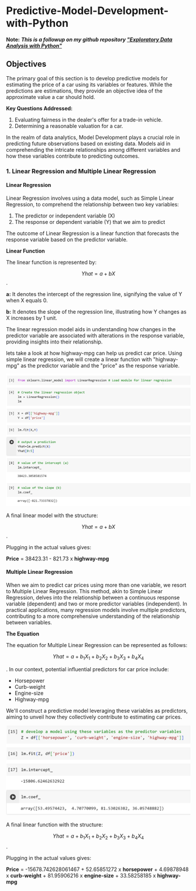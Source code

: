 # Predictive-Model-Development-with-Python



**Note:** ***This is a followup on my github repository ["Exploratory Data Analysis with Python"](https://github.com/Henryzeze/Exploratory-Data-Analysis-with-Python)***

## Objectives

The primary goal of this section is to develop predictive models for estimating the price of a car using its variables or features. While the predictions are estimations, they provide an objective idea of the approximate value a car should hold.

**Key Questions Addressed:**

1. Evaluating fairness in the dealer's offer for a trade-in vehicle.
2. Determining a reasonable valuation for a car.

In the realm of data analytics, Model Development plays a crucial role in predicting future observations based on existing data. Models aid in comprehending the intricate relationships among different variables and how these variables contribute to predicting outcomes.

### 1. Linear Regression and Multiple Linear Regression

#### Linear Regression

Linear Regression involves using a data model, such as Simple Linear Regression, to comprehend the relationship between two key variables:

1. The predictor or independent variable (X)
2. The response or dependent variable (Y) that we aim to predict

The outcome of Linear Regression is a linear function that forecasts the response variable based on the predictor variable.

**Linear Function**

The linear function is represented by:

$$
Yhat = a + b  X
$$
.

**a:** It denotes the intercept of the regression line, signifying the value of Y when X equals 0.

**b:** It denotes the slope of the regression line, illustrating how Y changes as X increases by 1 unit.

The linear regression model aids in understanding how changes in the predictor variable are associated with alterations in the response variable, providing insights into their relationship.

lets take a look at how highway-mpg can help us predict car price. Using simple linear regression, we will create a linear function with "highway-mpg" as the predictor variable and the "price" as the response variable. 

![](Capture1.JPG)

A final linear model with the structure:

$$
Yhat = a + b  X
$$
.

Plugging in the actual values gives:

**Price** = 38423.31 - 821.73 x **highway-mpg**

#### Multiple Linear Regression

When we aim to predict car prices using more than one variable, we resort to Multiple Linear Regression. This method, akin to Simple Linear Regression, delves into the relationship between a continuous response variable (dependent) and two or more predictor variables (independent). In practical applications, many regression models involve multiple predictors, contributing to a more comprehensive understanding of the relationship between variables.

**The Equation**

The equation for Multiple Linear Regression can be represented as follows:

$$
Yhat = a + b_1 X_1 + b_2 X_2 + b_3 X_3 + b_4 X_4
$$

.
In our context, potential influential predictors for car price include:

- Horsepower
- Curb-weight
- Engine-size
- Highway-mpg

We'll construct a predictive model leveraging these variables as predictors, aiming to unveil how they collectively contribute to estimating car prices.

![](Capture2.JPG)

A final linear function with the structure:

$$
Yhat = a + b_1 X_1 + b_2 X_2 + b_3 X_3 + b_4 X_4
$$
.

Plugging in the actual values gives:

**Price** = -15678.742628061467 + 52.65851272 x **horsepower** + 4.69878948 x **curb-weight** + 81.95906216 x **engine-size** + 33.58258185 x **highway-mpg**




